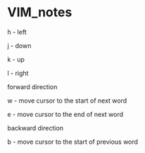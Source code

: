 # VIM_notes

h - left

j - down

k - up

l - right

forward direction

w - move cursor to the start of next word

e - move cursor to the end of next word

backward direction

b - move cursor to the start of previous word
